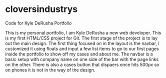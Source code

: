 # cloversindustrys
Code for Kyle DeRusha Portfolio

This is my personal portfolio, I am Kyle DeRusha a new web devoloper. This is my first HTML/CSS project for Git. The first stage of the project is to lay out the main design. The first thing focused on in the layout is the navbar, I customized it using floats and input a few list items to go to our first pages inside the portfolio to show off my cases and about me. The navbar is a basic setup with company name on one side of the bar with the page links on the other. There is also a cases button that dispaers once hits 500px so on phones it is not in the way of the design.
